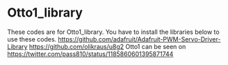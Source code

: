 # Otto1_library

These codes are for Otto1_library.
You have to install the libraries below to use these codes.
 https://github.com/adafruit/Adafruit-PWM-Servo-Driver-Library
 https://github.com/olikraus/u8g2
Otto1 can be seen on https://twitter.com/pass810/status/1185860601395871744
